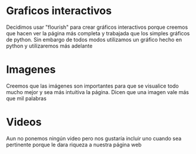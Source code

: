 # Graficos interactivos
Decidimos usar "flourish" para crear gráficos interactivos porque creemos que hacen ver la página más completa y trabajada que los simples gráficos de python. Sin embargo de todos modos utilizamos un gráfico hecho en python y utilizaremos más adelante

# Imagenes
Creemos que las imágenes son importantes para que se visualice todo mucho mejor y sea más intuitiva la página. Dicen que una imagen vale más que mil palabras

# Videos
Aun no ponemos ningún video pero nos gustaría incluir uno cuando sea pertinente porque le dara riqueza a nuestra página web

